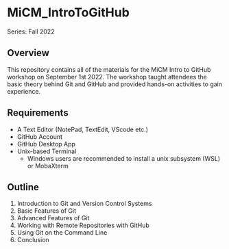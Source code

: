 # MiCM_IntroToGitHub
Series: Fall 2022
## Overview

This repository contains all of the materials for the MiCM Intro to GitHub workshop on September 1st 2022. 
The workshop taught attendees the basic theory behind Git and GitHub and provided hands-on activities to gain experience.

## Requirements

* A Text Editor (NotePad, TextEdit, VScode etc.)
* GitHub Account
* GitHub Desktop App 
* Unix-based Terminal
  * Windows users are recommended to install a unix subsystem (WSL) or MobaXterm


## Outline

1) Introduction to Git and Version Control Systems
2) Basic Features of Git
3) Advanced Features of Git
4) Working with Remote Repositories with GitHub
5) Using Git on the Command Line
6) Conclusion
